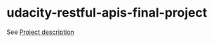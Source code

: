 # udacity-restful-apis-final-project

See [Project description](https://github.com/udacity/APIs/blob/master/Final%20Project/FinalProject.pdf)
